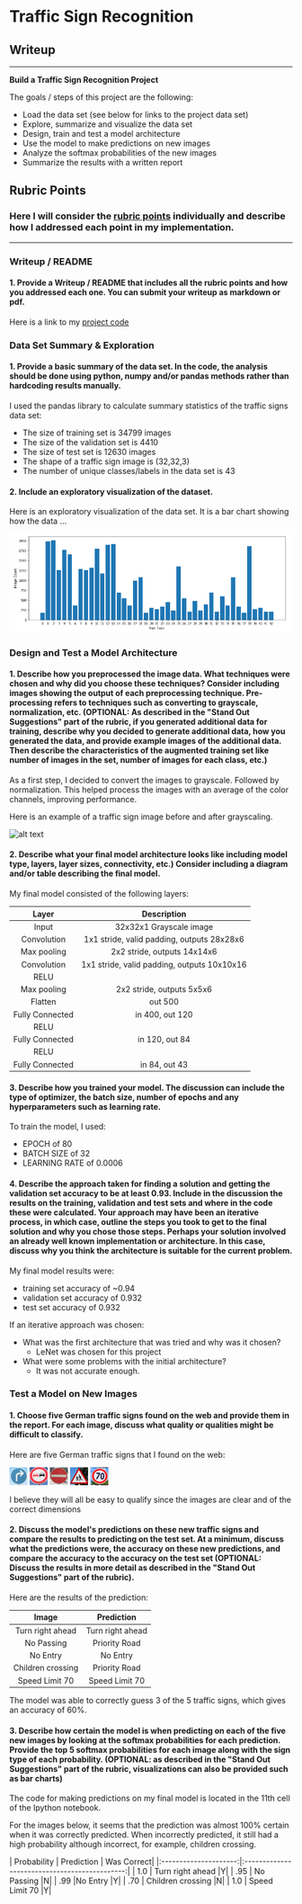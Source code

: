 # **Traffic Sign Recognition**

## Writeup

---

**Build a Traffic Sign Recognition Project**

The goals / steps of this project are the following:
* Load the data set (see below for links to the project data set)
* Explore, summarize and visualize the data set
* Design, train and test a model architecture
* Use the model to make predictions on new images
* Analyze the softmax probabilities of the new images
* Summarize the results with a written report


[//]: # (Image References)

[image1]: ./examples/Chart1.png "Visualization"
[image2]: ./examples/grayscale.jpg "Grayscaling"
[image3]: ./examples/random_noise.jpg "Random Noise"
[image4]: ./testdata/signs/1.png "Traffic Sign 1"
[image5]: ./testdata/signs/2.png "Traffic Sign 2"
[image6]: ./testdata/signs/3.png "Traffic Sign 3"
[image7]: ./testdata/signs/4.png "Traffic Sign 4"
[image8]: ./testdata/signs/5.png "Traffic Sign 5"

## Rubric Points
### Here I will consider the [rubric points](https://review.udacity.com/#!/rubrics/481/view) individually and describe how I addressed each point in my implementation.  

---
### Writeup / README

#### 1. Provide a Writeup / README that includes all the rubric points and how you addressed each one. You can submit your writeup as markdown or pdf.
 Here is a link to my [project code](https://github.com/jvmorgutia/TrafficSignClassifier)

### Data Set Summary & Exploration

#### 1. Provide a basic summary of the data set. In the code, the analysis should be done using python, numpy and/or pandas methods rather than hardcoding results manually.

I used the pandas library to calculate summary statistics of the traffic
signs data set:

* The size of training set is 34799 images
* The size of the validation set is 4410  
* The size of test set is 12630 images
* The shape of a traffic sign image is (32,32,3)
* The number of unique classes/labels in the data set is 43

#### 2. Include an exploratory visualization of the dataset.

Here is an exploratory visualization of the data set. It is a bar chart showing how the data ...

![alt text][image1]
### Design and Test a Model Architecture

#### 1. Describe how you preprocessed the image data. What techniques were chosen and why did you choose these techniques? Consider including images showing the output of each preprocessing technique. Pre-processing refers to techniques such as converting to grayscale, normalization, etc. (OPTIONAL: As described in the "Stand Out Suggestions" part of the rubric, if you generated additional data for training, describe why you decided to generate additional data, how you generated the data, and provide example images of the additional data. Then describe the characteristics of the augmented training set like number of images in the set, number of images for each class, etc.)

As a first step, I decided to convert the images to grayscale. Followed by normalization. This helped process the images with an average of the color channels, improving performance.

Here is an example of a traffic sign image before and after grayscaling.

![alt text][image2]


#### 2. Describe what your final model architecture looks like including model type, layers, layer sizes, connectivity, etc.) Consider including a diagram and/or table describing the final model.

My final model consisted of the following layers:

| Layer         		|     Description	        					|
|:---------------------:|:---------------------------------------------:|
| Input         		| 32x32x1 Grayscale image   							|
| Convolution     	| 1x1 stride, valid padding, outputs 28x28x6 	|
| Max pooling	      	| 2x2 stride,  outputs 14x14x6 				|
| Convolution	    | 1x1 stride, valid padding, outputs 10x10x16      									|
| RELU					|												|
| Max pooling	      	| 2x2 stride,  outputs 5x5x6 				|
| Flatten		| out 500        									|
| Fully Connected				| in 400, out 120        									|
| RELU					|												|
| Fully Connected				| in 120, out 84        									|
| RELU					|												|
| Fully Connected				| in 84, out 43       									|




#### 3. Describe how you trained your model. The discussion can include the type of optimizer, the batch size, number of epochs and any hyperparameters such as learning rate.

To train the model, I used:

- EPOCH of 80
- BATCH SIZE of 32
- LEARNING RATE of 0.0006


#### 4. Describe the approach taken for finding a solution and getting the validation set accuracy to be at least 0.93. Include in the discussion the results on the training, validation and test sets and where in the code these were calculated. Your approach may have been an iterative process, in which case, outline the steps you took to get to the final solution and why you chose those steps. Perhaps your solution involved an already well known implementation or architecture. In this case, discuss why you think the architecture is suitable for the current problem.

My final model results were:
* training set accuracy of ~0.94
* validation set accuracy of 0.932
* test set accuracy of 0.932

If an iterative approach was chosen:
* What was the first architecture that was tried and why was it chosen?
  - LeNet was chosen for this project
* What were some problems with the initial architecture?
  -  It was not accurate enough.


### Test a Model on New Images

#### 1. Choose five German traffic signs found on the web and provide them in the report. For each image, discuss what quality or qualities might be difficult to classify.

Here are five German traffic signs that I found on the web:

![alt text][image4] ![alt text][image5] ![alt text][image6]
![alt text][image7] ![alt text][image8]

I believe they will all be easy to qualify since the images are clear and of the correct dimensions

#### 2. Discuss the model's predictions on these new traffic signs and compare the results to predicting on the test set. At a minimum, discuss what the predictions were, the accuracy on these new predictions, and compare the accuracy to the accuracy on the test set (OPTIONAL: Discuss the results in more detail as described in the "Stand Out Suggestions" part of the rubric).

Here are the results of the prediction:

| Image			        |     Prediction	        					|
|:---------------------:|:---------------------------------------------:|
| Turn right ahead   | Turn right ahead |
| No Passing     		 | Priority Road		|
| No Entry					 | No Entry							|
| Children crossing	 | Priority Road			|
| Speed Limit 70     |Speed Limit 70|


The model was able to correctly guess 3 of the 5 traffic signs, which gives an accuracy of 60%.

#### 3. Describe how certain the model is when predicting on each of the five new images by looking at the softmax probabilities for each prediction. Provide the top 5 softmax probabilities for each image along with the sign type of each probability. (OPTIONAL: as described in the "Stand Out Suggestions" part of the rubric, visualizations can also be provided such as bar charts)

The code for making predictions on my final model is located in the 11th cell of the Ipython notebook.

For the images below, it seems that the prediction was almost 100% certain when it was correctly predicted. When incorrectly predicted, it still had a high probability although incorrect, for example, children crossing.

| Probability         	|     Prediction	        					| Was Correct|
|:---------------------:|:---------------------------------------------:|
| 1.0      			| Turn right ahead  	|Y|
| .95   				|  No Passing 										|N|
| .99			      |No Entry										|Y|
| .70     			| Children crossing					 				|N|
| 1.0				    | Speed Limit 70      							|Y|

